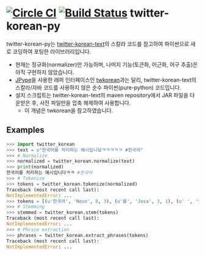 [![Circle CI](https://circleci.com/gh/cedar101/twitter-korean-py.svg?style=svg)](https://circleci.com/gh/cedar101/twitter-korean-py)
[![Build Status](https://travis-ci.org/cedar101/twitter-korean-py.svg?branch=master)](https://travis-ci.org/cedar101/twitter-korean-py)
twitter-korean-py
=================
twitter-korean-py는 [twitter-korean-text](https://github.com/twitter/twitter-korean-text)의 스칼라 코드를
참고하여 파이썬으로 새로 코딩하여 포팅한 라이브러리입니다.
 * 현재는 정규화(normalizer)만 가능하며, 나머지 기능(토큰화, 어근화, 어구 추출)은 아직 구현하지 않았습니다.
 * [JPype](http://jpype.sourceforge.net)을 사용한 래퍼 인터페이스인 [twkorean](https://github.com/jaepil/twkorean)과는 달리, twitter-korean-text의 스칼라/자바 코드를 사용하지 않은 순수 파이썬(pure-python) 코드입니다.
 * 설치 스크립트는 twitter-korean-text의 maven repository에서 JAR 파일을 다운받은 후, 사전 파일만을 압축 해제하여 사용합니다.
   * 이 개념은 twkorean을 참고하였습니다.

Examples
--------
```python
>>> import twitter_korean
>>> text = u"한국어를 처리하는 예시입니닼ㅋㅋㅋㅋㅋ #한국어"
>>> # Normalize
>>> normalized = twitter_korean.normalize(text)
>>> print(normalized)
한국어를 처리하는 예시입니다ㅋㅋ #한국어
>>> # Tokenize
>>> tokens = twitter_korean.tokenize(normalized)
Traceback (most recent call last):
NotImplementedError: ...
>>> tokens = [(u'한국어', 'Noun', 0, 3), (u'를', 'Josa', 3, 1), (u' ', 'Space', 4, 1), (u'처리', 'Noun', 5, 2), (u'하는', 'Verb', 7, 2), (u' ', 'Space', 9, 1), (u'예시', 'Noun', 10, 2), (u'입니', 'Adjective', 12, 2), (u'다', 'Eomi', 14, 1), (u'ㅋㅋ', 'KoreanParticle', 15, 2), (u' ', 'Space', 17, 1), (u'#한국어', 'Hashtag', 18, 4)]
>>> # Stemming
>>> stemmed = twitter_korean.stem(tokens)
Traceback (most recent call last):
NotImplementedError: ...
>>> # Phrase extraction
>>> phrases = twitter_korean.extract_phrases(tokens)
Traceback (most recent call last):
NotImplementedError: ...

```
